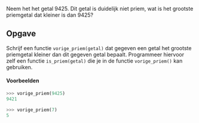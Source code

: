 Neem het het getal 9425. Dit getal is duidelijk niet priem, wat is het grootste priemgetal dat kleiner is dan 9425?

## Opgave

Schrijf een functie `vorige_priem(getal)` dat gegeven een getal het grootste priemgetal kleiner dan dit gegeven getal bepaalt. Programmeer hiervoor zelf een functie `is_priem(getal)` die je in de functie `vorige_priem()` kan gebruiken.

#### Voorbeelden

```python
>>> vorige_priem(9425)
9421
```

```python
>>> vorige_priem(7)
5
```
